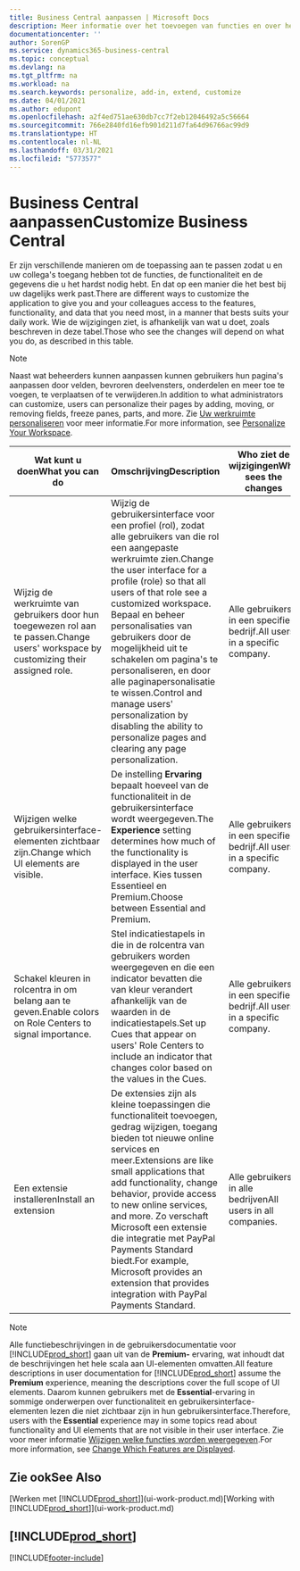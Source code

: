 ```yaml
---
title: Business Central aanpassen | Microsoft Docs
description: Meer informatie over het toevoegen van functies en over het aanpassen van Business Central
documentationcenter: ''
author: SorenGP
ms.service: dynamics365-business-central
ms.topic: conceptual
ms.devlang: na
ms.tgt_pltfrm: na
ms.workload: na
ms.search.keywords: personalize, add-in, extend, customize
ms.date: 04/01/2021
ms.author: edupont
ms.openlocfilehash: a2f4ed751ae630db7cc7f2eb12046492a5c56664
ms.sourcegitcommit: 766e2840fd16efb901d211d7fa64d96766ac99d9
ms.translationtype: HT
ms.contentlocale: nl-NL
ms.lasthandoff: 03/31/2021
ms.locfileid: "5773577"
---
```

# <a name="customize-business-central"></a><span data-ttu-id="76372-103">Business Central aanpassen</span><span class="sxs-lookup"><span data-stu-id="76372-103">Customize Business Central</span></span>
<span data-ttu-id="76372-104">Er zijn verschillende manieren om de toepassing aan te passen zodat u en uw collega's toegang hebben tot de functies, de functionaliteit en de gegevens die u het hardst nodig hebt. En dat op een manier die het best bij uw dagelijks werk past.</span><span class="sxs-lookup"><span data-stu-id="76372-104">There are different ways to customize the application to give you and your colleagues access to the features, functionality, and data that you need most, in a manner that bests suits your daily work.</span></span> <span data-ttu-id="76372-105">Wie de wijzigingen ziet, is afhankelijk van wat u doet, zoals beschreven in deze tabel.</span><span class="sxs-lookup"><span data-stu-id="76372-105">Those who see the changes will depend on what you do, as described in this table.</span></span>

> [!NOTE]
> <span data-ttu-id="76372-106">Naast wat beheerders kunnen aanpassen kunnen gebruikers hun pagina's aanpassen door velden, bevroren deelvensters, onderdelen en meer toe te voegen, te verplaatsen of te verwijderen.</span><span class="sxs-lookup"><span data-stu-id="76372-106">In addition to what administrators can customize, users can personalize their pages by adding, moving, or removing fields, freeze panes, parts, and more.</span></span> <span data-ttu-id="76372-107">Zie [Uw werkruimte personaliseren](ui-personalization-user.md) voor meer informatie.</span><span class="sxs-lookup"><span data-stu-id="76372-107">For more information, see [Personalize Your Workspace](ui-personalization-user.md).</span></span>

| <span data-ttu-id="76372-108">Wat kunt u doen</span><span class="sxs-lookup"><span data-stu-id="76372-108">What you can do</span></span>    |  <span data-ttu-id="76372-109">Omschrijving</span><span class="sxs-lookup"><span data-stu-id="76372-109">Description</span></span>  |  <span data-ttu-id="76372-110">Who ziet de wijzigingen</span><span class="sxs-lookup"><span data-stu-id="76372-110">Who sees the changes</span></span>  |  <span data-ttu-id="76372-111">Meer informatie</span><span class="sxs-lookup"><span data-stu-id="76372-111">More information</span></span>  |
|-----|---------------|---------|-------|
|<span data-ttu-id="76372-112">Wijzig de werkruimte van gebruikers door hun toegewezen rol aan te passen.</span><span class="sxs-lookup"><span data-stu-id="76372-112">Change users' workspace by customizing their assigned role.</span></span>|<span data-ttu-id="76372-113">Wijzig de gebruikersinterface voor een profiel (rol), zodat alle gebruikers van die rol een aangepaste werkruimte zien.</span><span class="sxs-lookup"><span data-stu-id="76372-113">Change the user interface for a profile (role) so that all users of that role see a customized workspace.</span></span> <span data-ttu-id="76372-114">Bepaal en beheer personalisaties van gebruikers door de mogelijkheid uit te schakelen om pagina's te personaliseren, en door alle paginapersonalisatie te wissen.</span><span class="sxs-lookup"><span data-stu-id="76372-114">Control and manage users' personalization by disabling the ability to personalize pages and clearing any page personalization.</span></span>|<span data-ttu-id="76372-115">Alle gebruikers in een specifiek bedrijf.</span><span class="sxs-lookup"><span data-stu-id="76372-115">All users in a specific company.</span></span>|[<span data-ttu-id="76372-116">Pagina's aanpassen voor profielen</span><span class="sxs-lookup"><span data-stu-id="76372-116">Customize Pages for Profiles</span></span>](ui-personalization-manage.md)|
|<span data-ttu-id="76372-117">Wijzigen welke gebruikersinterface-elementen zichtbaar zijn.</span><span class="sxs-lookup"><span data-stu-id="76372-117">Change which UI elements are visible.</span></span>|<span data-ttu-id="76372-118">De instelling **Ervaring** bepaalt hoeveel van de functionaliteit in de gebruikersinterface wordt weergegeven.</span><span class="sxs-lookup"><span data-stu-id="76372-118">The **Experience** setting determines how much of the functionality is displayed in the user interface.</span></span> <span data-ttu-id="76372-119">Kies tussen Essentieel en Premium.</span><span class="sxs-lookup"><span data-stu-id="76372-119">Choose between Essential and Premium.</span></span>|<span data-ttu-id="76372-120">Alle gebruikers in een specifiek bedrijf.</span><span class="sxs-lookup"><span data-stu-id="76372-120">All users in a specific company.</span></span>|[<span data-ttu-id="76372-121">Wijzigen welke functies worden weergegeven</span><span class="sxs-lookup"><span data-stu-id="76372-121">Change Which Features are Displayed</span></span>](ui-experiences.md)|
|<span data-ttu-id="76372-122">Schakel kleuren in rolcentra in om belang aan te geven.</span><span class="sxs-lookup"><span data-stu-id="76372-122">Enable colors on Role Centers to signal importance.</span></span>|<span data-ttu-id="76372-123">Stel indicatiestapels in die in de rolcentra van gebruikers worden weergegeven en die een indicator bevatten die van kleur verandert afhankelijk van de waarden in de indicatiestapels.</span><span class="sxs-lookup"><span data-stu-id="76372-123">Set up Cues that appear on users' Role Centers to include an indicator that changes color based on the values in the Cues.</span></span>|<span data-ttu-id="76372-124">Alle gebruikers in een specifiek bedrijf.</span><span class="sxs-lookup"><span data-stu-id="76372-124">All users in a specific company.</span></span>|[<span data-ttu-id="76372-125">Een gekleurde indicator instellen voor indicatiestapels</span><span class="sxs-lookup"><span data-stu-id="76372-125">Set Up a Colored Indicator on Cues</span></span>](admin-how-set-up-colored-indicator-on-cues.md)|
|<span data-ttu-id="76372-126">Een extensie installeren</span><span class="sxs-lookup"><span data-stu-id="76372-126">Install an extension</span></span>|<span data-ttu-id="76372-127">De extensies zijn als kleine toepassingen die functionaliteit toevoegen, gedrag wijzigen, toegang bieden tot nieuwe online services en meer.</span><span class="sxs-lookup"><span data-stu-id="76372-127">Extensions are like small applications that add functionality, change behavior, provide access to new online services, and more.</span></span> <span data-ttu-id="76372-128">Zo verschaft Microsoft een extensie die integratie met PayPal Payments Standard biedt.</span><span class="sxs-lookup"><span data-stu-id="76372-128">For example, Microsoft provides an extension that provides integration with PayPal Payments Standard.</span></span>|<span data-ttu-id="76372-129">Alle gebruikers in alle bedrijven</span><span class="sxs-lookup"><span data-stu-id="76372-129">All users in all companies.</span></span>|[<span data-ttu-id="76372-130">Aanpassen met behulp van extensies</span><span class="sxs-lookup"><span data-stu-id="76372-130">Customizing Using Extensions</span></span>](ui-extensions.md)|
> [!NOTE]
> <span data-ttu-id="76372-131">Alle functiebeschrijvingen in de gebruikersdocumentatie voor [!INCLUDE[prod_short](includes/prod_short.md)] gaan uit van de **Premium-** ervaring, wat inhoudt dat de beschrijvingen het hele scala aan UI-elementen omvatten.</span><span class="sxs-lookup"><span data-stu-id="76372-131">All feature descriptions in user documentation for [!INCLUDE[prod_short](includes/prod_short.md)] assume the **Premium** experience, meaning the descriptions cover the full scope of UI elements.</span></span> <span data-ttu-id="76372-132">Daarom kunnen gebruikers met de **Essential**-ervaring in sommige onderwerpen over functionaliteit en gebruikersinterface-elementen lezen die niet zichtbaar zijn in hun gebruikersinterface.</span><span class="sxs-lookup"><span data-stu-id="76372-132">Therefore, users with the **Essential** experience may in some topics read about functionality and UI elements that are not visible in their user interface.</span></span> <span data-ttu-id="76372-133">Zie voor meer informatie [Wijzigen welke functies worden weergegeven](ui-experiences.md).</span><span class="sxs-lookup"><span data-stu-id="76372-133">For more information, see [Change Which Features are Displayed](ui-experiences.md).</span></span>

## <a name="see-also"></a><span data-ttu-id="76372-134">Zie ook</span><span class="sxs-lookup"><span data-stu-id="76372-134">See Also</span></span>
<span data-ttu-id="76372-135">[Werken met [!INCLUDE[prod_short](includes/prod_short.md)]](ui-work-product.md)</span><span class="sxs-lookup"><span data-stu-id="76372-135">[Working with [!INCLUDE[prod_short](includes/prod_short.md)]](ui-work-product.md)</span></span>  

## [!INCLUDE[prod_short](includes/free_trial_md.md)]  


[!INCLUDE[footer-include](includes/footer-banner.md)]